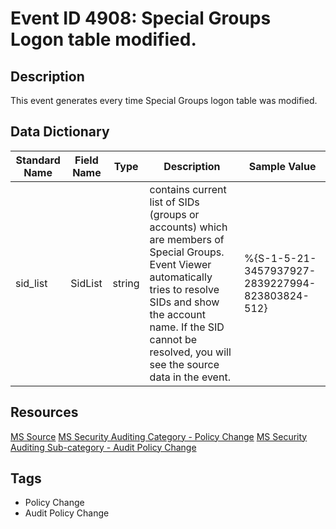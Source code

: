 # Event ID 4908: Special Groups Logon table modified.

## Description
This event generates every time Special Groups logon table was modified.

## Data Dictionary
|Standard Name|Field Name|Type|Description|Sample Value|
|---|---|---|---|---|
|sid_list|SidList|string|contains current list of SIDs (groups or accounts) which are members of Special Groups. Event Viewer automatically tries to resolve SIDs and show the account name. If the SID cannot be resolved, you will see the source data in the event.|%{S-1-5-21-3457937927-2839227994-823803824-512}|

## Resources
[MS Source](https://github.com/MicrosoftDocs/windows-itpro-docs/blob/public/windows/security/threat-protection/auditing/event-4908.md)
[MS Security Auditing Category - Policy Change](https://docs.microsoft.com/en-us/windows/security/threat-protection/auditing/advanced-security-audit-policy-settings#policy-change)
[MS Security Auditing Sub-category - Audit Policy Change](https://github.com/MicrosoftDocs/windows-itpro-docs/tree/master/windows/security/threat-protection/auditing/audit-policy-change.md)

## Tags
* Policy Change
* Audit Policy Change